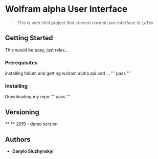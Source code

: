 # Wolfram alpha User Interface
> This is web html project that convert normal user interface to LaTex

## Getting Started
This would be easy, just relax...

### Prerequisites
installing folium and getting wolram alpha api and ...
'''
pass
'''

### Installing

Downloading my repo
'''
pass
'''

## Versioning
** ** 2019 - demo version

## Authors

* **Danylo Sluzhynskyi** 


